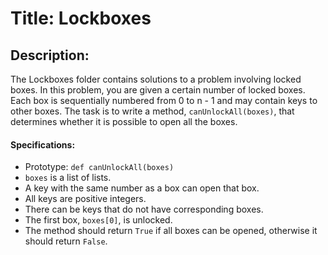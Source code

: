 # Title: Lockboxes

## Description:
The Lockboxes folder contains solutions to a problem involving locked boxes. In this problem, you are given a certain number of locked boxes. Each box is sequentially numbered from 0 to n - 1 and may contain keys to other boxes. The task is to write a method, `canUnlockAll(boxes)`, that determines whether it is possible to open all the boxes.

#### Specifications:
- Prototype: `def canUnlockAll(boxes)`
- `boxes` is a list of lists.
- A key with the same number as a box can open that box.
- All keys are positive integers.
- There can be keys that do not have corresponding boxes.
- The first box, `boxes[0]`, is unlocked.
- The method should return `True` if all boxes can be opened, otherwise it should return `False`.
